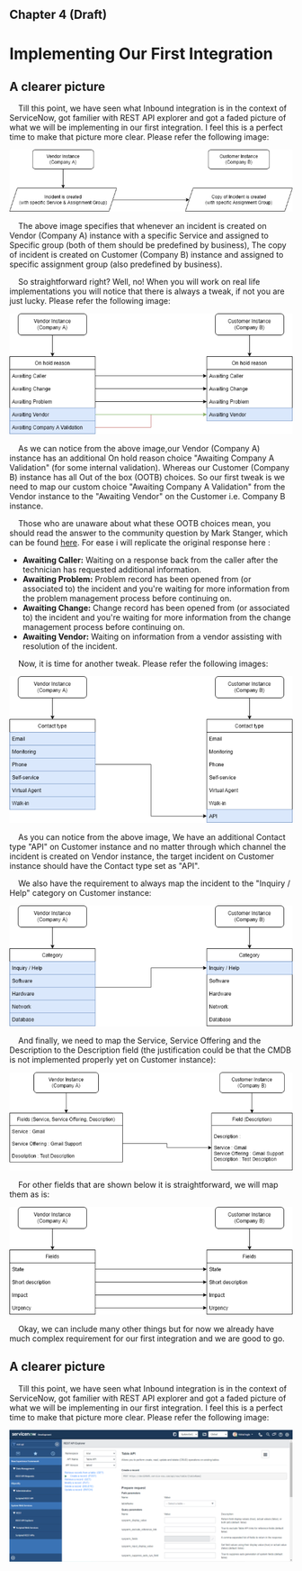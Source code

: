 ## Chapter 4 (Draft)

# Implementing Our First Integration

## A clearer picture

&nbsp;&nbsp;&nbsp;&nbsp;Till this point, we have seen what Inbound integration is in the context of ServiceNow, got familier with REST API explorer and got a faded picture of what we will be implementing in our first integration. I feel this is a perfect time to make that picture more clear. Please refer the following image:

![drawio1](./images/drawio1.png)

&nbsp;&nbsp;&nbsp;&nbsp;The above image specifies that whenever an incident is created on Vendor (Company A) instance with a specific Service and assigned to Specific group (both of them should be predefined by business), The copy of incident is created on Customer (Company B) instance and assigned to specific assignment group (also predefined by business).

&nbsp;&nbsp;&nbsp;&nbsp;So straightforward right? Well, no! When you will work on real life implementations you will notice that there is always a tweak, if not you are just lucky. Please refer the following image:

![drawio2](./images/drawio2.png)

&nbsp;&nbsp;&nbsp;&nbsp;As we can notice from the above image,our Vendor (Company A) instance has an additional On hold reason choice "Awaiting Company A Validation" (for some internal validation). Whereas our Customer (Company B) instance has all Out of the box (OOTB) choices. So our first tweak is we need to map our custom choice "Awaiting Company A Validation" from the Vendor instance to the "Awaiting Vendor" on the Customer i.e. Company B instance.

&nbsp;&nbsp;&nbsp;&nbsp;Those who are unaware about what these OOTB choices mean, you should read the answer to the community question by Mark Stanger, which can be found [here](https://community.servicenow.com/community?id=community_question&sys_id=23e90220dbc0eb805129a851ca9619f2). For ease i will replicate the original response here :

- **Awaiting Caller:** Waiting on a response back from the caller after the technician has requested additional information.
- **Awaiting Problem:** Problem record has been opened from (or associated to) the incident and you're waiting for more information from the problem management process before continuing on.
- **Awaiting Change:** Change record has been opened from (or associated to) the incident and you're waiting for more information from the change management process before continuing on.
- **Awaiting Vendor:** Waiting on information from a vendor assisting with resolution of the incident.

&nbsp;&nbsp;&nbsp;&nbsp;Now, it is time for another tweak. Please refer the following images:

![drawio3](./images/drawio3.png)

&nbsp;&nbsp;&nbsp;&nbsp;As you can notice from the above image, We have an additional Contact type "API" on Customer instance and no matter through which channel the incident is created on Vendor instance, the target incident on Customer instance should have the Contact type set as "API".

&nbsp;&nbsp;&nbsp;&nbsp;We also have the requirement to always map the incident to the "Inquiry / Help" category on Customer instance:

![drawio4](./images/drawio4.png)

&nbsp;&nbsp;&nbsp;&nbsp;And finally, we need to map the Service, Service Offering and the Description to the Description field (the justification could be that the CMDB is not implemented properly yet on Customer instance):

![drawio5](./images/drawio5.png)

&nbsp;&nbsp;&nbsp;&nbsp;For other fields that are shown below it is straightforward, we will map them as is:

![drawio6](./images/drawio6.png)

&nbsp;&nbsp;&nbsp;&nbsp;Okay, we can include many other things but for now we already have much complex requirement for our first integration and we are good to go.

## A clearer picture

&nbsp;&nbsp;&nbsp;&nbsp;Till this point, we have seen what Inbound integration is in the context of ServiceNow, got familier with REST API explorer and got a faded picture of what we will be implementing in our first integration. I feel this is a perfect time to make that picture more clear. Please refer the following image:

![drawio7](./images/drawio7.png)
